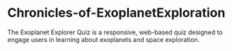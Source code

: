 # Chronicles-of-ExoplanetExploration
The Exoplanet Explorer Quiz is a responsive, web-based quiz designed to engage users in learning about exoplanets and space exploration.
